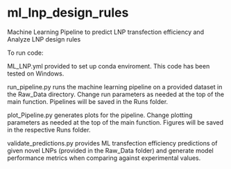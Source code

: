 # ml_lnp_design_rules
Machine Learning Pipeline to predict LNP transfection efficiency and Analyze LNP design rules


To run code:

ML_LNP.yml provided to set up conda enviroment. This code has been tested on Windows.

run_pipeline.py runs the machine learning pipeline on a provided dataset in the Raw_Data directory. Change run parameters as needed at the top of the main function. Pipelines will be saved in the Runs folder.

plot_Pipeline.py generates plots for the pipeline. Change plotting parameters as needed at the top of the main function. Figures will be saved in the respective Runs folder.

validate_predictions.py provides ML transfection efficiency predictions of given novel LNPs (provided in the Raw_Data folder) and generate model performance metrics when comparing against experimental values.
